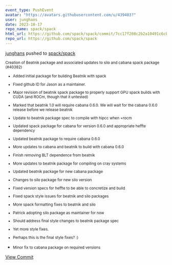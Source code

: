 ```yaml
---
event_type: PushEvent
avatar: "https://avatars.githubusercontent.com/u/439483?"
user: junghans
date: 2023-10-17
repo_name: spack/spack
html_url: https://github.com/spack/spack/commit/7cc17f208c2b2a10491c6cbe23e7b65fd2482447
repo_url: https://github.com/spack/spack
---
```


<a href='https://github.com/junghans' target='_blank'>junghans</a> pushed to <a href='https://github.com/spack/spack' target='_blank'>spack/spack</a>

<small>Creation of Beatnik package and associated updates to silo and cabana spack package (#40382)

* Added initial package for building Beatnik with spack

* Fixed github ID for Jason as a maintainer.

* Major revision of beatnik spack package to properly support GPU spack builds with CUDA (and ROCm, though that it untested)

* Marked that beatnik 1.0 will require cabana 0.6.0. We will wait for the cabana 0.6.0 release before we release beatnik

* Update to beatnik package spec to compile with hipcc when +rocm

* Updated spack package for cabana for version 0.6.0 and appropriate heffte dependency

* Updated beatnik package to require cabana 0.6.0

* More updates to cabana and beatnik to build with cabana 0.6.0

* Finish removing BLT dependence from beatnik

* More updates to beatnik package for compiling on cray systems

* Updated beatnik package for new cabana package

* Changes to silo package for new silo version

* Fixed version specs for heffte to be able to concretize and build

* Fixed spack style issues for beatnik and silo packages

* More spack formatting fixes to beatnik and silo

* Patrick adopting silo package as maintainer for now

* Should address final style changes to beatnik package spec

* Yet more style fixes.

* Perhaps this is the final style fixes? :)

* Minor fix to cabana package on required versions</small>

<a href='https://github.com/spack/spack/commit/7cc17f208c2b2a10491c6cbe23e7b65fd2482447' target='_blank'>View Commit</a>